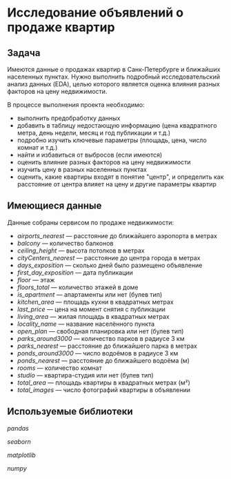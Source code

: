 # Исследование объявлений о продаже квартир

## Задача
Имеются данные о продажах квартир в Санк-Петербурге и ближайших населенных пунктах. Нужно выполнить подробный исследовательский анализ данных (EDA), целью которого является оценка влияния разных факторов на цену недвижимости.

В процессе выполнения проекта необходимо:
- выполнить предобработку данных
- добавить в таблицу недостающую информацию (цена квадратного метра, день недели, месяц и год публикации и т.д.)
- подробно изучить ключевые параметры (площадь, цена, число комнат и т.д.)
- найти и избавиться от выбросов (если имеются)
- оценить влияние разных факторов на цену недвижимости
- изучить цену в разных населенных пунктах
- оценить, какие квартиры входят в понятие "центр", и определить как расстояние от центра влияет на цену и другие параметры квартир

## Имеющиеся данные
Данные собраны сервисом по продаже недвижимости:
- *airports_nearest* — расстояние до ближайшего аэропорта в метрах
- *balcony* — количество балконов
- *ceiling_height* — высота потолков в метрах
- *cityCenters_nearest* — расстояние до центра города в метрах
- *days_exposition* — сколько дней было размещено объявление 
- *first_day_exposition* — дата публикации
- *floor* — этаж
- *floors_total* — количество этажей в доме
- *is_apartment* — апартаменты или нет (булев тип)
- *kitchen_area* — площадь кухни в квадратных метрах 
- *last_price* — цена на момент снятия с публикации
- *living_area* — жилая площадь в квадратных метрах 
- *locality_name* — название населённого пункта
- *open_plan* — свободная планировка или нет (булев тип)
- *parks_around3000* — количество парков в радиусе 3 км
- *parks_nearest* — расстояние до ближайшего парка в метрах
- *ponds_around3000* — число водоёмов в радиусе 3 км
- *ponds_nearest* — расстояние до ближайшего водоёма (м)
- *rooms* — количество комнат
- *studio* — квартира-студия или нет (булев тип)
- *total_area* — площадь квартиры в квадратных метрах (м²)
- *total_images* — число фотографий квартиры в объявлении

## Используемые библиотеки
*pandas*

*seaborn*

*matplotlib*

*numpy*
